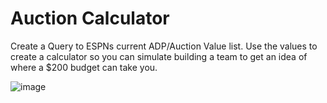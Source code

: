 # Auction Calculator  
Create a Query to ESPNs current ADP/Auction Value list.  Use the values to create a calculator so you can simulate building a team to get an idea of where a $200 budget can take you.

![image](https://user-images.githubusercontent.com/40704407/42138792-1a016594-7d51-11e8-894d-de3f8d362ca2.png)

